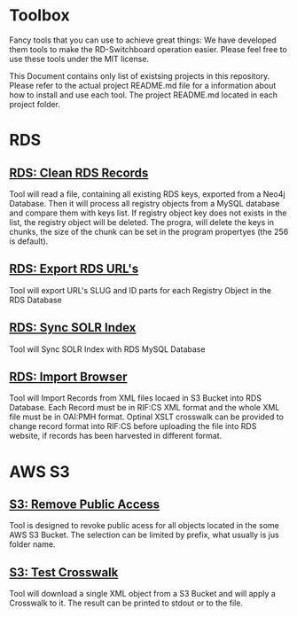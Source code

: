 # Toolbox
Fancy tools that you can use to achieve great things: We have developed them tools
to make the RD-Switchboard operation easier. Please feel free to use these tools
under the MIT license. 

This Document contains only list of existsing projects in this repository. Please refer to the 
actual project README.md file for a information about how to install and use each tool. The project README.md 
located in each project folder.

# RDS

## [RDS: Clean RDS Records](https://github.com/rd-switchboard/Toolbox/tree/master/RDS/clean_rds_records)

Tool will read a file, containing all existing RDS keys, exported from a Neo4j Database. 
Then it will process all registry objects from a MySQL database and compare them with keys list.
If registry object key does not exists in the list, the registry object will be deleted. 
The progra, will delete the keys in chunks, the size of the chunk can be set in the program propertyes
(the 256 is default).

## [RDS: Export RDS URL's](https://github.com/rd-switchboard/Toolbox/tree/master/RDS/export_rds_urls)

Tool will export URL's SLUG and ID parts for each Registry Object in the RDS Database

## [RDS: Sync SOLR Index](https://github.com/rd-switchboard/Toolbox/tree/master/RDS/sync_solr)

Tool will Sync SOLR Index with RDS MySQL Database

## [RDS: Import Browser](https://github.com/rd-switchboard/Toolbox/tree/master/RDS/import_browser)

Tool will Import Records from XML files locaed in S3 Bucket into RDS Database. Each Record must be in RIF:CS XML 
format and the whole XML file must be in OAI:PMH format. Optinal XSLT crosswalk can be provided to change record format
into RIF:CS before uploading the file into RDS website, if records has been harvested in different format.

# AWS S3

## [S3: Remove Public Access](https://github.com/rd-switchboard/Toolbox/tree/master/S3/remove_public_access)

Tool is designed to revoke public acess for all objects located in the some AWS S3 Bucket. 
The selection can be limited by prefix, what usually is jus folder name. 

## [S3: Test Crosswalk](https://github.com/rd-switchboard/Toolbox/tree/master/S3/test_crosswalk)

Tool will download a single XML object from a S3 Bucket and will apply a Crosswalk to it. 
The result can be printed to stdout or to the file.




